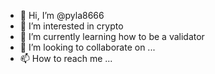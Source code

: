 - 👋 Hi, I’m @pyla8666
- 👀 I’m interested in crypto
- 🌱 I’m currently learning how to be a validator
- 💞️ I’m looking to collaborate on ...
- 📫 How to reach me ...

<!---
pyla8666/pyla8666 is a ✨ special ✨ repository because its `README.md` (this file) appears on your GitHub profile.
You can click the Preview link to take a look at your changes.
--->
